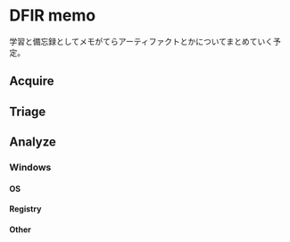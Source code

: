 # DFIR memo 
学習と備忘録としてメモがてらアーティファクトとかについてまとめていく予定。

## Acquire

## Triage

## Analyze

### Windows

#### OS

#### Registry

#### Other